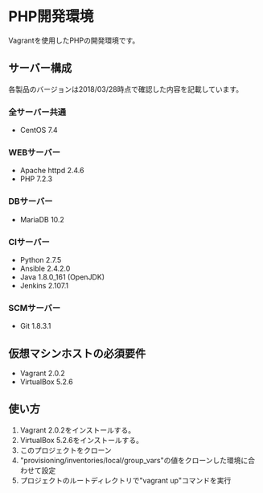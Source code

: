 # PHP開発環境
Vagrantを使用したPHPの開発環境です。

## サーバー構成
各製品のバージョンは2018/03/28時点で確認した内容を記載しています。

### 全サーバー共通
* CentOS 7.4

### WEBサーバー
* Apache httpd 2.4.6
* PHP 7.2.3

### DBサーバー
* MariaDB 10.2

### CIサーバー
* Python 2.7.5
* Ansible 2.4.2.0
* Java 1.8.0_161 (OpenJDK)
* Jenkins 2.107.1

### SCMサーバー
* Git 1.8.3.1

## 仮想マシンホストの必須要件
* Vagrant 2.0.2
* VirtualBox 5.2.6

## 使い方
1. Vagrant 2.0.2をインストールする。
1. VirtualBox 5.2.6をインストールする。
1. このプロジェクトをクローン
1. "provisioning/inventories/local/group_vars"の値をクローンした環境に合わせて設定
1. プロジェクトのルートディレクトリで"vagrant up"コマンドを実行


